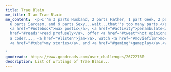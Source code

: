 ```yaml
---
title: Trae Blain
me_title: I am Trae Blain
me_content: '<p>I''m 3 parts Husband, 2 parts Father, 1 part Geek, 2 parts Christ-follower,
  6 parts Sarcasm, and 9 parts Sexy...wait...that''s too many parts.</p> <p>Here I
  <a href="#notebook">wax poetic</a>, <a href="#activity">perambulate</a> a bit, <a
  href="#reads">read profusely</a>, offer <a href="#tweet">hot opinions</a>, <a href="#code">code</a>...I''m
  a coder..., <a href="#listen">jam</a>, watch <a href="#moviefilm">movie films</a>,
  <a href="#tube">my stories</a>, and <a href="#gaming">gameplay</a>.</p>

'
goodreads: https://www.goodreads.com/user_challenges/26722760
description: List of writings of Trae Blain...
---
```


